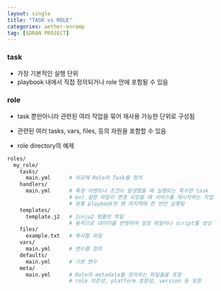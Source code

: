 ```yaml
---
layout: single
title: "TASK vs ROLE"
categories: aether-onramp
tag: [SDRAN PROJECT]
---
```


### task
- 가장 기본적인 실행 단위
- playbook 내에서 직접 정의되거나 role 안에 포함될 수 있음

### role
- task 뿐만아니라 관련된 여러 작업을 묶어 재사용 가능한 단위로 구성됨
- 관련된 여러 tasks, vars, files, 등의 자원을 포함할 수 있음

- role directory의 예제
```bash
roles/
  my_role/
    tasks/
      main.yml      # 이곳에 Role의 Task를 정의
    handlers/
      main.yml      # 특정 이벤트나 조건이 발생했을 때 실행되는 특수한 task
                    # ex) 설정 파일이 변경 되었을 때 서비스를 재시작하는 작업
                    # 보통 playbook의 맨 마지막에 한 번만 실행됨
    templates/
      template.j2   # Jinja2 템플릿 파일
                    # 동적으로 데이터를 반영하여 설정 파일이나 script를 생성
    files/
      example.txt   # 복사할 파일
    vars/
      main.yml      # 변수를 정의
    defaults/
      main.yml      # 기본 변수
    meta/
      main.yml      # Role의 metadata를 정의하는 파일들을 포함
                    # role 의존성, platform 호환성, version 등 포함
```